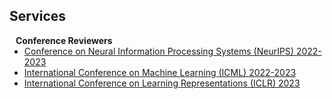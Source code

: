 ## Services

<h4 style="margin:0 10px 0;">Conference Reviewers</h4>

<ul style="margin:0 0 5px;">
  <li><a href="https://nips.cc/"><autocolor>Conference on Neural Information Processing Systems (NeurIPS) 2022-2023</autocolor></a></li>
  <li><a href="https://icml.cc/"><autocolor>International Conference on Machine Learning (ICML) 2022-2023</autocolor></a></li>
  <li><a href="https://iclr.cc/"><autocolor>International Conference on Learning Representations (ICLR) 2023</autocolor></a></li>
</ul>

